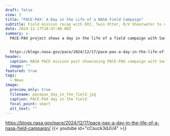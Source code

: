 ```yaml
---
draft: false
view: 2
title: "PACE-PAX: A Day in the Life of a NASA Field Campaign"
subtitle: Field mission recap with ER2, Twin Otter, R/V Shearwater to validate PACE products
date: 2024-12-17T18:47:00.00Z
summary: >-
  PACE-PAX project shows a day in the life of a field campaign with Sam as a flight planner.


  https://blogs.nasa.gov/pace/2024/12/17/pace-pax-a-day-in-the-life-of-a-nasa-field-campaign/
header:
  caption: NASA PACE mission post showcasing PACE-PAX campaign with Samuel LeBlanc's flight planning
  image: ""
featured: true
tags:
  - News
image:
  preview_only: true
  filename: pacepax_day_in_the_field.jpg
  caption: PACE-PAX day in the field 
  focal_point: smart
  alt_text: ""
---
```

https://blogs.nasa.gov/pace/2024/12/17/pace-pax-a-day-in-the-life-of-a-nasa-field-campaign/
{{< youtube id="cCsuck3dJU4" >}}

